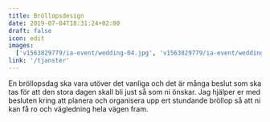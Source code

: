 ```yaml
---
title: Bröllopsdesign
date: 2019-07-04T18:31:24+02:00
draft: false
icon: edit
images:
  ['v1563829779/ia-event/wedding-04.jpg', 'v1563829779/ia-event/wedding-04.jpg']
link: '/tjanster'
---
```


En bröllopsdag ska vara utöver det vanliga och det är många beslut som ska tas
för att den stora dagen skall bli just så som ni önskar. Jag hjälper er med
besluten kring att planera och organisera upp ert stundande bröllop så att ni
kan få ro och vägledning hela vägen fram.
